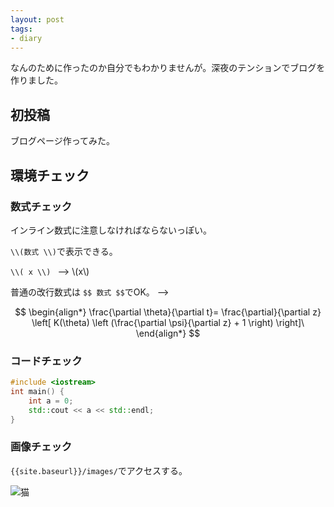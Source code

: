 ```yaml
---
layout: post
tags:
- diary
---
```


なんのために作ったのか自分でもわかりませんが。深夜のテンションでブログを作りました。

## 初投稿

ブログページ作ってみた。

## 環境チェック

### 数式チェック

インライン数式に注意しなければならないっぽい。

`\\(数式 \\)`で表示できる。

`\\( x \\) ` --> \\(x\\)

普通の改行数式は `$$ 数式 $$`でOK。
-->

$$
\begin{align*}
\frac{\partial \theta}{\partial t}= \frac{\partial}{\partial z}
\left[ K(\theta) \left (\frac{\partial \psi}{\partial z} + 1 \right) \right]\
\end{align*}
$$

### コードチェック

```c++
#include <iostream>
int main() {
    int a = 0;
    std::cout << a << std::endl;
}
```

### 画像チェック

`{{site.baseurl}}/images/`でアクセスする。

![猫]({{site.baseurl}}/images/cat.jpg)
